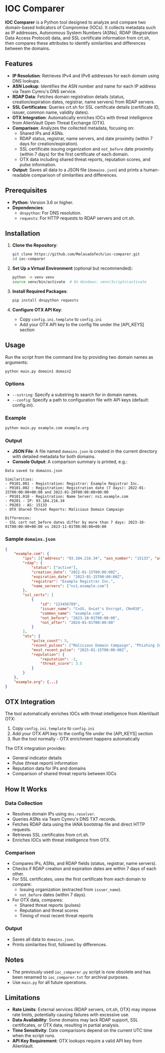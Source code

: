 # IOC Comparer

**IOC Comparer** is a Python tool designed to analyze and compare two domain-based Indicators of Compromise (IOCs). It collects metadata such as IP addresses, Autonomous System Numbers (ASNs), RDAP (Registration Data Access Protocol) data, and SSL certificate information from crt.sh, then compares these attributes to identify similarities and differences between the domains.

## Features

- **IP Resolution**: Retrieves IPv4 and IPv6 addresses for each domain using DNS lookups.
- **ASN Lookup**: Identifies the ASN number and name for each IP address via Team Cymru's DNS service.
- **RDAP Data**: Fetches domain registration details (status, creation/expiration dates, registrar, name servers) from RDAP servers.
- **SSL Certificates**: Queries crt.sh for SSL certificate details (certificate ID, issuer, common name, validity dates).
- **OTX Integration**: Automatically enriches IOCs with threat intelligence from AlienVault Open Threat Exchange (OTX).
- **Comparison**: Analyzes the collected metadata, focusing on:
  - Shared IPs and ASNs.
  - RDAP status, registrar, name servers, and date proximity (within 7 days for creation/expiration).
  - SSL certificate issuing organization and `not_before` date proximity (within 7 days) for the first certificate of each domain.
  - OTX data including shared threat reports, reputation scores, and pulse information.
- **Output**: Saves all data to a JSON file (`domains.json`) and prints a human-readable comparison of similarities and differences.

## Prerequisites

- **Python**: Version 3.6 or higher.
- **Dependencies**:
  - `dnspython`: For DNS resolution.
  - `requests`: For HTTP requests to RDAP servers and crt.sh.

## Installation

1. **Clone the Repository**:
   ```bash
   git clone https://github.com/MalasadaTech/ioc-comparer.git
   cd ioc-comparer
   ```

2. **Set Up a Virtual Environment** (optional but recommended):
   ```bash
   python -m venv venv
   source venv/bin/activate  # On Windows: venv\Scripts\activate
   ```

3. **Install Required Packages**:
   ```bash
   pip install dnspython requests
   ```

4. **Configure OTX API Key**:
   - Copy `config.ini.template` to `config.ini`
   - Add your OTX API key to the config file under the [API_KEYS] section

## Usage

Run the script from the command line by providing two domain names as arguments:

```bash
python main.py domain1 domain2
```

### Options

- `--sstring`: Specify a substring to search for in domain names.
- `--config`: Specify a path to configuration file with API keys (default: config.ini).

### Example

```bash
python main.py example.com example.org
```

### Output

- **JSON File**: A file named `domains.json` is created in the current directory with detailed metadata for both domains.
- **Console Output**: A comparison summary is printed, e.g.:

```
Data saved to domains.json

Similarities:
- P0101.001 - Registration: Registrar: Example Registrar Inc.
- P0101.002 - Registration: Registration date (7 days): 2022-01-15T00:00:00+00:00 and 2022-01-20T00:00:00+00:00
- P0101.010 - Registration: Name Server: ns1.example.com
- P0201 - IP: 93.184.216.34
- P0203 - AS: 15133
- OTX Shared Threat Reports: Malicious Domain Campaign

Differences:
- SSL cert not_before dates differ by more than 7 days: 2023-10-01T00:00:00+00:00 vs 2023-11-01T00:00:00+00:00
```

### Sample `domains.json`

```json
{
    "example.com": {
        "ips": [{"address": "93.184.216.34", "asn_number": "15133", "asn_name": "EDGECAST"}],
        "rdap": {
            "status": ["active"],
            "creation_date": "2022-01-15T00:00:00Z",
            "expiration_date": "2023-01-15T00:00:00Z",
            "registrar": "Example Registrar Inc.",
            "name_servers": ["ns1.example.com"]
        },
        "ssl_certs": [
            {
                "id": "123456789",
                "issuer_name": "C=US, O=Let's Encrypt, CN=R10",
                "common_name": "example.com",
                "not_before": "2023-10-01T00:00:00",
                "not_after": "2024-01-01T00:00:00"
            }
        ],
        "otx": {
            "pulse_count": 5,
            "recent_pulses": ["Malicious Domain Campaign", "Phishing Infrastructure"],
            "most_recent_pulse": "2025-01-15T00:00:00Z",
            "reputation": {
                "reputation": -2,
                "threat_score": 3.5
            }
        }
    },
    "example.org": {...}
}
```

## OTX Integration

The tool automatically enriches IOCs with threat intelligence from AlienVault OTX:

1. Copy `config.ini.template` to `config.ini`
2. Add your OTX API key to the config file under the [API_KEYS] section
3. Run the tool normally - OTX enrichment happens automatically

The OTX integration provides:
- General indicator details
- Pulse (threat report) information
- Reputation data for IPs and domains
- Comparison of shared threat reports between IOCs

## How It Works

### Data Collection

- Resolves domain IPs using `dns.resolver`.
- Queries ASNs via Team Cymru's DNS TXT records.
- Fetches RDAP data using the IANA bootstrap file and direct HTTP requests.
- Retrieves SSL certificates from crt.sh.
- Enriches IOCs with threat intelligence from OTX.

### Comparison

- Compares IPs, ASNs, and RDAP fields (status, registrar, name servers).
- Checks if RDAP creation and expiration dates are within 7 days of each other.
- For SSL certificates, uses the first certificate from each domain to compare:
  - Issuing organization (extracted from `issuer_name`).
  - `not_before` dates (within 7 days).
- For OTX data, compares:
  - Shared threat reports (pulses)
  - Reputation and threat scores
  - Timing of most recent threat reports

### Output

- Saves all data to `domains.json`.
- Prints similarities first, followed by differences.

## Notes

- The previously used `ioc_comparer.py` script is now obsolete and has been renamed to `ioc_comparer.txt` for archival purposes.
- Use `main.py` for all future operations.

## Limitations

- **Rate Limits**: External services (RDAP servers, crt.sh, OTX) may impose rate limits, potentially causing failures with excessive use.
- **Data Availability**: Some domains may lack RDAP support, SSL certificates, or OTX data, resulting in partial analysis.
- **Time Sensitivity**: Date comparisons depend on the current UTC time when the script runs.
- **API Key Requirement**: OTX lookups require a valid API key from AlienVault.

